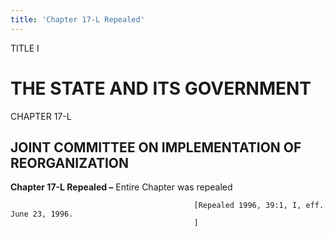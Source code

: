 ```yaml
---
title: 'Chapter 17-L Repealed'
---
```


TITLE I
                                             
THE STATE AND ITS GOVERNMENT
============================

CHAPTER 17-L
                                             
JOINT COMMITTEE ON IMPLEMENTATION OF REORGANIZATION
---------------------------------------------------

**Chapter 17-L Repealed –** Entire Chapter was repealed


                                             [Repealed 1996, 39:1, I, eff. June 23, 1996.
                                             ]
